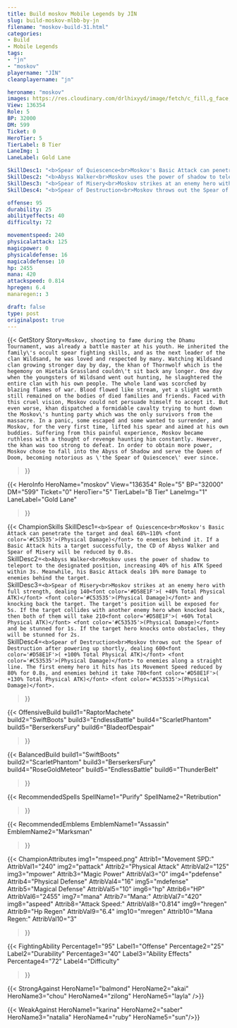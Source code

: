 ```yaml
---
title: Build moskov Mobile Legends by JİN
slug: build-moskov-mlbb-by-jn
filename: "moskov-build-31.html"
categories: 
- Build 
- Mobile Legends
tags: 
- "jn"
- "moskov"
playername: "JİN"
cleanplayername: "jn"

heroname: "moskov"
images: https://res.cloudinary.com/drlhixyyd/image/fetch/c_fill,g_face,f_auto/https://cdn2-build.mobagenie.my.id/p/images/banner/full/moskov.jpg
View: 136354 
Role: 5 
BP: 32000
DM: 599 
Ticket: 0 
HeroTier: 5 
TierLabel: B Tier 
LaneImg: 1
LaneLabel: Gold Lane 

SkillDesc1: "<b>Spear of Quiescence<br>Moskov's Basic Attack can penetrate the target and deal 68%~110% <font color='#C53535'>(Physical Damage)</font> to enemies behind it. If a Basic Attack hits a target successfully, the CD of Abyss Walker and Spear of Misery will be reduced by 0.8s."   
SkillDesc2: "<b>Abyss Walker<br>Moskov uses the power of shadow to teleport to the designated position, increasing 40% of his ATK Speed within 3s. Meanwhile, his Basic Attack deals 10% more Damage to enemies behind the target."   
SkillDesc3: "<b>Spear of Misery<br>Moskov strikes at an enemy hero with full strength, dealing 140<font color='#D58E1F'>( +40% Total Physical ATK)</font> <font color='#C53535'>(Physical Damage)</font> and knocking back the target. The target's position will be exposed for 5s. If the target collides with another enemy hero when knocked back, then both of them will take 210<font color='#D58E1F'>( +60% Total Physical ATK)</font> <font color='#C53535'>(Physical Damage)</font> and be stunned for 1s. If the target hero knocks onto obstacles, they will be stunned for 2s."   
SkillDesc4: "<b>Spear of Destruction<br>Moskov throws out the Spear of Destruction after powering up shortly, dealing 600<font color='#D58E1F'>( +100% Total Physical ATK)</font> <font color='#C53535'>(Physical Damage)</font> to enemies along a straight line. The first enemy hero it hits has its Movement Speed reduced by 80% for 0.8s, and enemies behind it take 780<font color='#D58E1F'>( +130% Total Physical ATK)</font> <font color='#C53535'>(Physical Damage)</font>."  

offense: 95 
durability: 25 
abilityeffects: 40 
difficulty: 72 

movementspeed: 240
physicalattack: 125
magicpower: 0
physicaldefense: 16
magicaldefense: 10
hp: 2455
mana: 420
attackspeed: 0.814
hpregen: 6.4
manaregen:: 3

draft: false
type: post
originalpost: true
---
```



{{< GetStory 
Story=` Moskov, shooting to fame during the Dhamu Tournament, was already a battle master at his youth. He inherited the family\'s occult spear fighting skills, and as the next leader of the clan Wildsand, he was loved and respected by many. Watching Wildsand clan growing stronger day by day, the khan of Thornwolf which is the hegemony on Hietala Grassland couldn\'t sit back any longer. One day when the youngsters of Wildsand went out hunting, he slaughtered the entire clan with his own people. The whole land was scorched by blazing flames of war. Blood flowed like stream, yet a slight warmth still remained on the bodies of died families and friends. Faced with this cruel vision, Moskov could not persuade himself to accept it. But even worse, khan dispatched a formidable cavalty trying to hunt down the Moskov\'s hunting party which was the only survivors from the massacre. In a panic, some escaped and some wanted to surrender, and Moskov, for the very first time, lifted his spear and aimed at his own buddies. Suffering from this painful experience, Moskov became ruthless with a thought of revenge haunting him constantly. However, the khan was too strong to defeat. In order to obtain more power, Moskov chose to fall into the Abyss of Shadow and serve the Queen of Doom, becoming notorious as \'the Spear of Quiescence\' ever since. ` 
>}}

{{< HeroInfo 
HeroName="moskov" 
View="136354" 
Role="5" 
BP="32000" 
DM="599" 
Ticket="0" 
HeroTier="5" 
TierLabel="B Tier" 
LaneImg="1" 
LaneLabel="Gold Lane" 
>}}
 
{{< ChampionSkills 
SkillDesc1=`<b>Spear of Quiescence<br>Moskov's Basic Attack can penetrate the target and deal 68%~110% <font color='#C53535'>(Physical Damage)</font> to enemies behind it. If a Basic Attack hits a target successfully, the CD of Abyss Walker and Spear of Misery will be reduced by 0.8s.`   
SkillDesc2=`<b>Abyss Walker<br>Moskov uses the power of shadow to teleport to the designated position, increasing 40% of his ATK Speed within 3s. Meanwhile, his Basic Attack deals 10% more Damage to enemies behind the target.`   
SkillDesc3=`<b>Spear of Misery<br>Moskov strikes at an enemy hero with full strength, dealing 140<font color='#D58E1F'>( +40% Total Physical ATK)</font> <font color='#C53535'>(Physical Damage)</font> and knocking back the target. The target's position will be exposed for 5s. If the target collides with another enemy hero when knocked back, then both of them will take 210<font color='#D58E1F'>( +60% Total Physical ATK)</font> <font color='#C53535'>(Physical Damage)</font> and be stunned for 1s. If the target hero knocks onto obstacles, they will be stunned for 2s.`   
SkillDesc4=`<b>Spear of Destruction<br>Moskov throws out the Spear of Destruction after powering up shortly, dealing 600<font color='#D58E1F'>( +100% Total Physical ATK)</font> <font color='#C53535'>(Physical Damage)</font> to enemies along a straight line. The first enemy hero it hits has its Movement Speed reduced by 80% for 0.8s, and enemies behind it take 780<font color='#D58E1F'>( +130% Total Physical ATK)</font> <font color='#C53535'>(Physical Damage)</font>.`   
>}}

{{< OffensiveBuild 
build1="RaptorMachete"  
build2="SwiftBoots" 
build3="EndlessBattle" 
build4="ScarletPhantom" 
build5="BerserkersFury" 
build6="BladeofDespair" 
>}} 

{{< BalancedBuild 
build1="SwiftBoots"  
build2="ScarletPhantom" 
build3="BerserkersFury" 
build4="RoseGoldMeteor" 
build5="EndlessBattle" 
build6="ThunderBelt" 
>}}


{{< RecommendedSpells 
SpellName1="Purify" 
SpellName2="Retribution" 
>}}  

{{< RecommendedEmblems 
EmblemName1="Assassin" 
EmblemName2="Marksman" 
>}}   


{{< ChampionAttributes
img1="mspeed.png" Attrib1="Movement SPD:" AttribVal1="240"
img2="pattack" Attrib2="Physical Attack" AttribVal2="125"
img3="mpower" Attrib3="Magic Power" AttribVal3="0"
img4="pdefense" Attrib4="Physical Defense" AttribVal4="16"
img5="mdefense" Attrib5="Magical Defense" AttribVal5="10"
img6="hp" Attrib6="HP" AttribVal6="2455"
img7="mana" Attrib7="Mana:" AttribVal7="420"
img8="aspeed" Attrib8="Attack Speed:" AttribVal8="0.814"
img9="hregen" Attrib9="Hp Regen" AttribVal9="6.4"
img10="mregen" Attrib10="Mana Regen:" AttribVal10="3"
>}}


{{< FightingAbility
Percentage1="95" Label1="Offense"
Percentage2="25" Label2="Durability"
Percentage3="40" Label3="Ability Effects"
Percentage4="72" Label4="Difficulty"
 >}}

{{< StrongAgainst 
HeroName1="balmond"
HeroName2="akai"
HeroName3="chou"
HeroName4="zilong"
HeroName5="layla"
/>}}

{{< WeakAgainst
HeroName1="karina"
HeroName2="saber"
HeroName3="natalia"
HeroName4="ruby"
HeroName5="sun"/>}}
